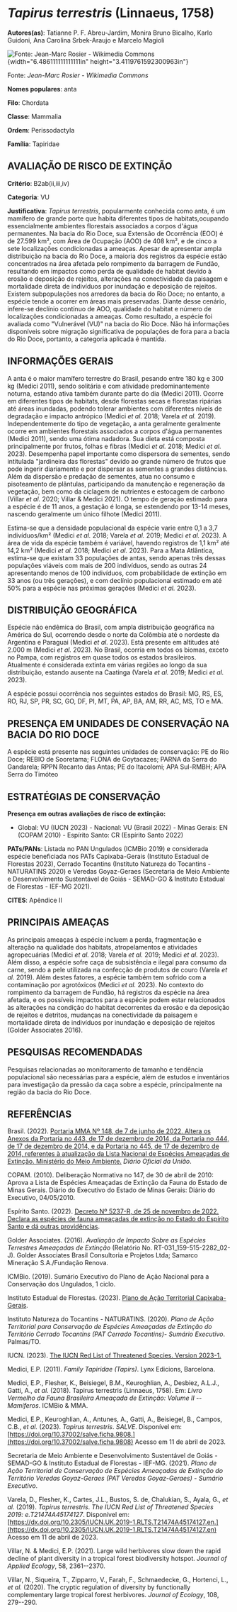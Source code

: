 # *Tapirus terrestris* (Linnaeus, 1758)

**Autores(as)**: Tatianne P. F. Abreu-Jardim, Monira Bruno Bicalho, Karlo Guidoni, Ana Carolina Srbek-Araujo e Marcelo Magioli

![Fonte: Jean-Marc Rosier - Wikimedia Commons](media/rId20.jpg){width="6.486111111111111in" height="3.4119761592300963in"}

Fonte: *Jean-Marc Rosier - Wikimedia Commons*

**Nomes populares**: anta

**Filo**: Chordata

**Classe**: Mammalia

**Ordem**: Perissodactyla

**Família**: Tapiridae

## AVALIAÇÃO DE RISCO DE EXTINÇÃO

**Critério**: B2ab(ii,iii,iv)

**Categoria**: VU

**Justificativa**: *Tapirus terrestris*, popularmente conhecida como anta, é um mamífero de grande porte que habita diferentes tipos de habitats,ocupando essencialmente ambientes florestais associados a corpos d'água permanentes. Na bacia do Rio Doce, sua Extensão de Ocorrência (EOO) é de 27.599 km², com Área de Ocupação (AOO) de 408 km², e de cinco a sete localizações condicionadas a ameaças. Apesar de apresentar ampla distribuição na bacia do Rio Doce, a maioria dos registros da espécie estão concentrados na área afetada pelo rompimento da barragem de Fundão, resultando em impactos como perda de qualidade de habitat devido à erosão e deposição de rejeitos, alterações na conectividade da paisagem e mortalidade direta de indivíduos por inundação e deposição de rejeitos. Existem subpopulações nos arredores da bacia do Rio Doce; no entanto, a espécie tende a ocorrer em áreas mais preservadas. Diante desse cenário, infere-se declínio contínuo de
AOO, qualidade do habitat e número de localizações condicionadas a ameaças. Como resultado, a espécie foi avaliada como "Vulnerável (VU)" na bacia do Rio Doce. Não há informações disponíveis sobre migração significativa de populações de fora para a bacia do Rio Doce, portanto, a categoria aplicada é mantida.

## INFORMAÇÕES GERAIS

A anta é o maior mamífero terrestre do Brasil, pesando entre 180 kg e 300 kg (Medici 2011), sendo solitária e com atividade predominantemente noturna, estando ativa também durante parte do dia (Medici 2011). Ocorre em diferentes tipos de habitats, desde florestas secas e florestas ripárias até áreas inundadas, podendo tolerar ambientes com diferentes níveis de degradação e impacto antrópico (Medici *et al.* 2018; Varela *et al.* 2019). Independentemente do tipo de vegetação, a anta geralmente geralmente ocorre em ambientes florestais associados a corpos d'água permanentes (Medici 2011), sendo uma ótima nadadora. Sua dieta está composta principalmente por frutos, folhas e fibras (Medici *et al.* 2018; Medici *et al.* 2023). Desempenha papel importante como dispersora de sementes, sendo intitulada "jardineira das florestas" devido ao grande número de frutos que pode ingerir diariamente e por dispersar as sementes a grandes distâncias. Além da dispersão e predação
de sementes, atua no consumo e pisoteamento de plântulas, participando da manutenção e regeneração da vegetação, bem como da ciclagem de nutrientes e estocagem de carbono (Villar *et al.* 2020; Villar & Medici 2021). O tempo de geração estimado para a espécie é de 11 anos, a gestação é longa, se estendendo por 13-14 meses, nascendo geralmente um único filhote (Medici 2011).

Estima-se que a densidade populacional da espécie varie entre 0,1 a 3,7 indivíduos/km² (Medici *et al.* 2018; Varela *et al.* 2019; Medici *et al.* 2023). A área de vida da espécie também é variável, havendo registros de 1,1 km² até 14,2 km² (Medici *et al.* 2018; Medici *et al.* 2023). Para a Mata Atlântica, estima-se que existam 33 populações de antas, sendo apenas três dessas populações viáveis com mais de 200 indivíduos, sendo as outras 24 apresentando menos de 100 indivíduos, com probabilidade de extinção em 33 anos (ou três gerações), e com declínio populacional estimado em até 50% para a espécie nas próximas gerações (Medici *et al.* 2023).

## DISTRIBUIÇÃO GEOGRÁFICA

Espécie não endêmica do Brasil, com ampla distribuição geográfica na América do Sul, ocorrendo desde o norte da Colômbia até o nordeste da Argentina e Paraguai (Medici *et al.* 2023). Está presente em altitudes até 2.000 m (Medici *et al.* 2023). No Brasil, ocorria em todos os biomas, exceto no Pampa, com registros em quase todos os estados brasileiros. Atualmente é considerada extinta em várias regiões ao longo da sua distribuição, estando ausente na Caatinga (Varela *et al.* 2019; Medici *et al.* 2023).

A espécie possui ocorrência nos seguintes estados do Brasil: MG, RS, ES, RO, RJ, SP, PR, SC, GO, DF, PI, MT, PA, AP, BA, AM, RR, AC, MS, TO e MA.

## PRESENÇA EM UNIDADES DE CONSERVAÇÃO NA BACIA DO RIO DOCE

A espécie está presente nas seguintes unidades de conservação: PE do Rio Doce; REBIO de Sooretama; FLONA de Goytacazes; PARNA da Serra do Gandarela; RPPN Recanto das Antas; PE do Itacolomi; APA Sul-RMBH; APA Serra do Timóteo

## ESTRATÉGIAS DE CONSERVAÇÃO

**Presença em outras avaliações de risco de extinção:**

-   Global: VU (IUCN 2023) -   Nacional: VU (Brasil 2022) -   Minas Gerais: EN (COPAM 2010) -   Espírito Santo: CR (Espírito Santo 2022)

**PATs/PANs**: Listada no PAN Ungulados (ICMBio 2019) e considerada espécie beneficiada nos PATs Capixaba-Gerais (Instituto Estadual de Florestas 2023), Cerrado Tocantins (Instituto Natureza do Tocantins - NATURATINS 2020) e Veredas Goyaz-Geraes (Secretaria de Meio Ambiente e Desenvolvimento Sustentável de Goiás - SEMAD-GO & Instituto Estadual de Florestas - IEF-MG 2021).

**CITES**: Apêndice II

## PRINCIPAIS AMEAÇAS

As principais ameaças à espécie incluem a perda, fragmentação e alteração na qualidade dos habitats, atropelamentos e atividades agropecuárias (Medici *et al.* 2018; Varela *et al.* 2019; Medici *et al.* 2023). Além disso, a espécie sofre caça de subsistência e ilegal para consumo da carne, sendo a pele utilizada na confecção de produtos de couro (Varela *et al.* 2019). Além destes fatores, a espécie também tem sofrido com a contaminação por agrotóxicos (Medici *et al.* 2023).  No contexto do rompimento da barragem de Fundão, há registros da espécie na área afetada, e os possíveis impactos para a espécie podem estar relacionados às alterações na condição do habitat decorrentes da erosão e da deposição de rejeitos e detritos, mudanças na conectividade da paisagem e mortalidade direta de indivíduos por inundação e deposição de rejeitos (Golder Associates 2016).

## PESQUISAS RECOMENDADAS

Pesquisas relacionadas ao monitoramento de tamanho e tendência populacional são necessárias para a espécie, além de estudos e inventários para investigação da pressão da caça sobre a espécie, principalmente na região da bacia do Rio Doce.

## REFERÊNCIAS

Brasil. (2022). [Portaria MMA Nº 148, de 7 de junho de 2022. Altera os Anexos da Portaria no 443, de 17 de dezembro de 2014, da Portaria no 444, de 17 de dezembro de 2014, e da Portaria no 445, de 17 de dezembro de 2014, referentes à atualização da Lista Nacional de Espécies Ameaçadas de Extinção. Ministério do Meio Ambiente.](https://in.gov.br/en/web/dou/-/portaria-mma-n-148-de-7-de-junho-de-2022-406272733) *Diário Oficial da União*.

COPAM. (2010). Deliberação Normativa no 147, de 30 de abril de 2010: Aprova a Lista de Espécies Ameaçadas de Extinção da Fauna do Estado de Minas Gerais. Diário do Executivo do Estado de Minas Gerais: Diário do Executivo, 04/05/2010.

Espírito Santo. (2022). [Decreto Nº 5237-R, de 25 de novembro de 2022.  Declara as espécies de fauna ameaçadas de extinção no Estado do Espírito Santo e dá outras providências](https://iema.es.gov.br/Media/iema/FAUNA/Decreto%205237-R_2022_25-Nov%20-%20Fauna%20(s-peixes)%20-%20Lista%20de%20Esp%C3%A9cies%20Amea%C3%A7adas%20de%20Extin%C3%A7%C3%A3o.pdf).

Golder Associates. (2016). *Avaliação de Impacto Sobre as Espécies Terrestres Ameaçadas de Extinção* (Relatório No.  RT-031_159-515-2282_02-J). Golder Associates Brasil Consultoria e Projetos Ltda; Samarco Mineração S.A./Fundação Renova.

ICMBio. (2019). Sumário Executivo do Plano de Ação Nacional para a Conservação dos Ungulados, 1 ciclo.

Instituto Estadual de Florestas. (2023). [Plano de Ação Territorial Capixaba-Gerais](http://www.ief.mg.gov.br/biodiversidade/-planodeacaoterritorialcapixabagerais).

Instituto Natureza do Tocantins - NATURATINS. (2020). *Plano de Ação Territorial para Conservação de Espécies Ameaçadas de Extinção do Território Cerrado Tocantins (PAT Cerrado Tocantins)- Sumário Executivo*. Palmas/TO.

IUCN. (2023). [The IUCN Red List of Threatened Species. Version 2023-1.](https://www.iucnredlist.org.)

Medici, E.P. (2011). *Family Tapiridae (Tapirs)*. Lynx Edicions, Barcelona.

Medici, E.P., Flesher, K., Beisiegel, B.M., Keuroghlian, A., Desbiez, A.L.J., Gatti, A., *et al.* (2018). Tapirus terrestris (Linnaeus, 1758).  Em: *Livro Vermelho da Fauna Brasileira Ameaçada de Extinção: Volume II -- Mamíferos*. ICMBio & MMA.

Medici, E.P., Keuroghlian, A., Antunes, A., Gatti, A., Beisiegel, B., Campos, C.B., *et al.* (2023). *Tapirus terrestris*. *SALVE*. Disponível em: [https://doi.org/10.37002/salve.ficha.9808.](https://doi.org/10.37002/salve.ficha.9808) Acesso em 11 de abril de 2023.

Secretaria de Meio Ambiente e Desenvolvimento Sustentável de Goiás - SEMAD-GO & Instituto Estadual de Florestas - IEF-MG. (2021). *Plano de Ação Territorial de Conservação de Espécies Ameaçadas de Extinção do Território Veredas Goyaz-Geraes (PAT Veredas Goyaz-Geraes) - Sumário Executivo*.

Varela, D., Flesher, K., Cartes, J.L., Bustos, S. de, Chalukian, S., Ayala, G., *et al.* (2019). *Tapirus terrestris*. *The IUCN Red List of Threatened Species 2019: e.T21474A45174127*. Disponível em: [https://dx.doi.org/10.2305/IUCN.UK.2019-1.RLTS.T21474A45174127.en.](https://dx.doi.org/10.2305/IUCN.UK.2019-1.RLTS.T21474A45174127.en) Acesso em 11 de abril de 2023.

Villar, N. & Medici, E.P. (2021). Large wild herbivores slow down the rapid decline of plant diversity in a tropical forest biodiversity hotspot. *Journal of Applied Ecology*, 58, 2361--2370.

Villar, N., Siqueira, T., Zipparro, V., Farah, F., Schmaedecke, G., Hortenci, L., *et al.* (2020). The cryptic regulation of diversity by functionally complementary large tropical forest herbivores. *Journal of Ecology*, 108, 279--290.
